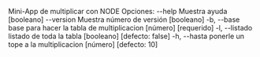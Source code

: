 Mini-App de multiplicar  con  NODE
Opciones:
      --help     Muestra ayuda                                        [booleano]
      --version  Muestra número de versión                            [booleano]
  -b, --base     base para hacer la tabla de multiplicacion [número] [requerido]
  -l, --listado  listado de toda la tabla            [booleano] [defecto: false]
  -h, --hasta    ponerle un tope a la multiplicacion      [número] [defecto: 10]